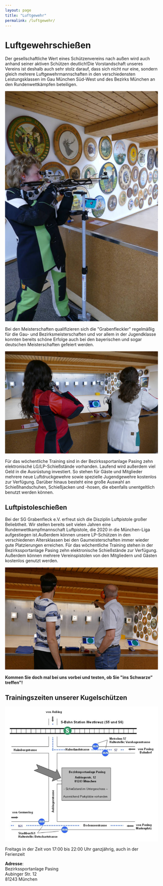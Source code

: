```yaml
---
layout: page
title: "Luftgewehr"
permalink: /luftgewehr/
---
```

# Luftgewehrschießen

Der gesellschaftliche Wert eines Schützenvereins nach außen wird auch anhand seiner aktiven Schützen deutlich!Die Vorstandschaft unseres Vereins ist deshalb auch sehr stolz darauf, dass sich nicht nur eine, sondern gleich mehrere Luftgewehrmannschaften in den verschiedensten Leistungsklassen im Gau München Süd-West und des Bezirks München an den Rundenwettkämpfen beteiligen.

![](/images/uploads/luftgewehr1.jpg)

Bei den Meisterschaften qualifizieren sich die "Grabenfleckler" regelmäßig für die Gau- und Bezirksmeisterschaften und vor allem in der Jugendklasse konnten bereits schöne Erfolge auch bei den bayerischen und sogar deutschen Meisterschaften gefeiert werden.

![](/images/uploads/luftgewehr.jpg)

Für das wöchentliche Training sind in der Bezirkssportanlage Pasing zehn elektronisché LG/LP-Schießstände vorhanden. Laufend wird außerdem viel Geld in die Ausrüstung investiert. So stehen für Gäste und Mitglieder mehrere neue Luftdruckgewehre sowie spezielle Jugendgewehre kostenlos zur Verfügung. Darüber hinaus besteht eine große Auswahl an Schießhandschuhen, Schießjacken und -hosen, die ebenfalls unentgeltlich benutzt werden können.

## Luftpistoleschießen

Bei der SG Grabenfleck e.V. erfreut sich die Disziplin Luftpistole großer Beliebtheit. Wir stellen bereits seit vielen Jahren eine Rundenwettkampfmannschaft Luftpistole, die 2020 in die München-Liga aufgestiegen ist.Außerdem können unsere LP-Schützen in den verschiedenen Altersklassen bei den Gaumeisterschaften immer wieder gute Platzierungen erreichen. Für das wöchentliche Training stehen in der Bezirkssportanlage Pasing zehn elektronische Schießstände zur Verfügung. Außerdem können mehrere Vereinspistolen von den Mitgliedern und Gästen kostenlos genutzt werden.

![](/images/uploads/luftpistole.jpg)

**Kommen Sie doch mal bei uns vorbei und testen, ob Sie "ins Schwarze” treffen"!**

## Trainingszeiten unserer Kugelschützen

![](/images/uploads/anfahrt-kugelschuetzen.jpg)

Freitags in der Zeit von 17:00 bis 22:00 Uhr ganzjährig, auch in der Ferienzeit

**Adresse**:\
Bezirkssportanlage Pasing\
Aubinger Str. 12\
81243 München
